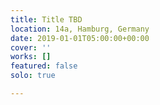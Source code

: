 ```yaml
---
title: Title TBD
location: 14a, Hamburg, Germany
date: 2019-01-01T05:00:00+00:00
cover: ''
works: []
featured: false
solo: true

---
```

